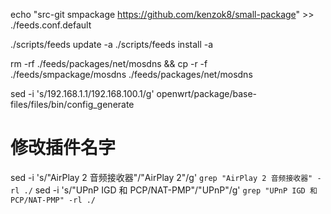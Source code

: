  echo "src-git smpackage https://github.com/kenzok8/small-package" >> ./feeds.conf.default



./scripts/feeds update -a
./scripts/feeds install -a


rm -rf ./feeds/packages/net/mosdns && cp -r -f ./feeds/smpackage/mosdns ./feeds/packages/net/mosdns

sed -i 's/192.168.1.1/192.168.100.1/g' openwrt/package/base-files/files/bin/config_generate


# 修改插件名字

 sed -i 's/"AirPlay 2 音频接收器"/"AirPlay 2"/g' `grep "AirPlay 2 音频接收器" -rl ./`
 sed -i 's/"UPnP IGD 和 PCP/NAT-PMP"/"UPnP"/g' `grep "UPnP IGD 和 PCP/NAT-PMP" -rl ./`
